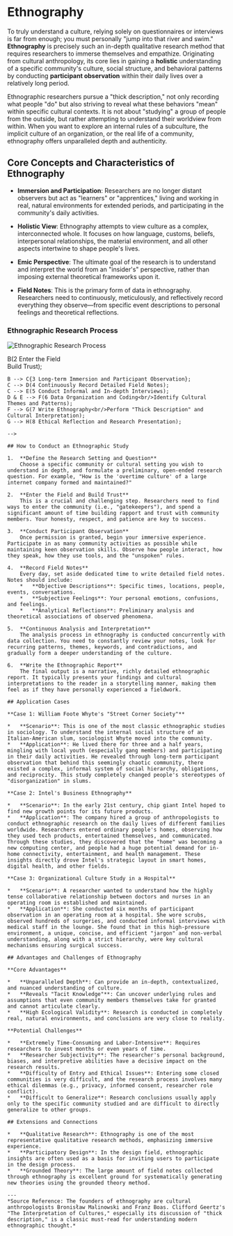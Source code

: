 # Ethnography

To truly understand a culture, relying solely on questionnaires or interviews is far from enough; you must personally "jump into that river and swim." **Ethnography** is precisely such an in-depth qualitative research method that requires researchers to immerse themselves and empathize. Originating from cultural anthropology, its core lies in gaining a **holistic** understanding of a specific community's culture, social structure, and behavioral patterns by conducting **participant observation** within their daily lives over a relatively long period.

Ethnographic researchers pursue a "thick description," not only recording what people "do" but also striving to reveal what these behaviors "mean" within specific cultural contexts. It is not about "studying" a group of people from the outside, but rather attempting to understand their worldview from within. When you want to explore an internal rules of a subculture, the implicit culture of an organization, or the real life of a community, ethnography offers unparalleled depth and authenticity.

## Core Concepts and Characteristics of Ethnography

*   **Immersion and Participation**: Researchers are no longer distant observers but act as "learners" or "apprentices," living and working in real, natural environments for extended periods, and participating in the community's daily activities.

*   **Holistic View**: Ethnography attempts to view culture as a complex, interconnected whole. It focuses on how language, customs, beliefs, interpersonal relationships, the material environment, and all other aspects intertwine to shape people's lives.

*   **Emic Perspective**: The ultimate goal of the research is to understand and interpret the world from an "insider's" perspective, rather than imposing external theoretical frameworks upon it.

*   **Field Notes**: This is the primary form of data in ethnography. Researchers need to continuously, meticulously, and reflectively record everything they observe—from specific event descriptions to personal feelings and theoretical reflections.

### Ethnographic Research Process

![Ethnographic Research Process](./Ethnography-Tutorial-en-mermaid.png)

<!--
```mermaid
graph TD
    A[1 Define Research Community and Question] --> B(2 Enter the Field<br/>Build Trust);
    B --> C{3 Long-term Immersion and Participant Observation};
    C --> D(4 Continuously Record Detailed Field Notes);
    C --> E(5 Conduct Informal and In-depth Interviews);
    D & E --> F(6 Data Organization and Coding<br/>Identify Cultural Themes and Patterns);
    F --> G(7 Write Ethnography<br/>Perform "Thick Description" and Cultural Interpretation);
    G --> H(8 Ethical Reflection and Research Presentation);
```
-->

## How to Conduct an Ethnographic Study

1.  **Define the Research Setting and Question**
    Choose a specific community or cultural setting you wish to understand in depth, and formulate a preliminary, open-ended research question. For example, "How is the 'overtime culture' of a large internet company formed and maintained?"

2.  **Enter the Field and Build Trust**
    This is a crucial and challenging step. Researchers need to find ways to enter the community (i.e., "gatekeepers"), and spend a significant amount of time building rapport and trust with community members. Your honesty, respect, and patience are key to success.

3.  **Conduct Participant Observation**
    Once permission is granted, begin your immersive experience. Participate in as many community activities as possible while maintaining keen observation skills. Observe how people interact, how they speak, how they use tools, and the "unspoken" rules.

4.  **Record Field Notes**
    Every day, set aside dedicated time to write detailed field notes. Notes should include:
    *   **Objective Descriptions**: Specific times, locations, people, events, conversations.
    *   **Subjective Feelings**: Your personal emotions, confusions, and feelings.
    *   **Analytical Reflections**: Preliminary analysis and theoretical associations of observed phenomena.

5.  **Continuous Analysis and Interpretation**
    The analysis process in ethnography is conducted concurrently with data collection. You need to constantly review your notes, look for recurring patterns, themes, keywords, and contradictions, and gradually form a deeper understanding of the culture.

6.  **Write the Ethnographic Report**
    The final output is a narrative, richly detailed ethnographic report. It typically presents your findings and cultural interpretations to the reader in a storytelling manner, making them feel as if they have personally experienced a fieldwork.

## Application Cases

**Case 1: William Foote Whyte's "Street Corner Society"**

*   **Scenario**: This is one of the most classic ethnographic studies in sociology. To understand the internal social structure of an Italian-American slum, sociologist Whyte moved into the community.
*   **Application**: He lived there for three and a half years, mingling with local youth (especially gang members) and participating in their daily activities. He revealed through long-term participant observation that behind this seemingly chaotic community, there existed a complex, informal system of social hierarchy, obligations, and reciprocity. This study completely changed people's stereotypes of "disorganization" in slums.

**Case 2: Intel's Business Ethnography**

*   **Scenario**: In the early 21st century, chip giant Intel hoped to find new growth points for its future products.
*   **Application**: The company hired a group of anthropologists to conduct ethnographic research on the daily lives of different families worldwide. Researchers entered ordinary people's homes, observing how they used tech products, entertained themselves, and communicated. Through these studies, they discovered that the "home" was becoming a new computing center, and people had a huge potential demand for in-home connectivity, entertainment, and health management. These insights directly drove Intel's strategic layout in smart homes, digital health, and other fields.

**Case 3: Organizational Culture Study in a Hospital**

*   **Scenario**: A researcher wanted to understand how the highly tense collaborative relationship between doctors and nurses in an operating room is established and maintained.
*   **Application**: She conducted six months of participant observation in an operating room at a hospital. She wore scrubs, observed hundreds of surgeries, and conducted informal interviews with medical staff in the lounge. She found that in this high-pressure environment, a unique, concise, and efficient "jargon" and non-verbal understanding, along with a strict hierarchy, were key cultural mechanisms ensuring surgical success.

## Advantages and Challenges of Ethnography

**Core Advantages**

*   **Unparalleled Depth**: Can provide an in-depth, contextualized, and nuanced understanding of culture.
*   **Reveals "Tacit Knowledge"**: Can uncover underlying rules and assumptions that even community members themselves take for granted and cannot articulate clearly.
*   **High Ecological Validity**: Research is conducted in completely real, natural environments, and conclusions are very close to reality.

**Potential Challenges**

*   **Extremely Time-Consuming and Labor-Intensive**: Requires researchers to invest months or even years of time.
*   **Researcher Subjectivity**: The researcher's personal background, biases, and interpretive abilities have a decisive impact on the research results.
*   **Difficulty of Entry and Ethical Issues**: Entering some closed communities is very difficult, and the research process involves many ethical dilemmas (e.g., privacy, informed consent, researcher role conflict).
*   **Difficult to Generalize**: Research conclusions usually apply only to the specific community studied and are difficult to directly generalize to other groups.

## Extensions and Connections

*   **Qualitative Research**: Ethnography is one of the most representative qualitative research methods, emphasizing immersive experience.
*   **Participatory Design**: In the design field, ethnographic insights are often used as a basis for inviting users to participate in the design process.
*   **Grounded Theory**: The large amount of field notes collected through ethnography is excellent ground for systematically generating new theories using the grounded theory method.

---
*Source Reference: The founders of ethnography are cultural anthropologists Bronisław Malinowski and Franz Boas. Clifford Geertz's "The Interpretation of Cultures," especially its discussion of "thick description," is a classic must-read for understanding modern ethnographic thought.*